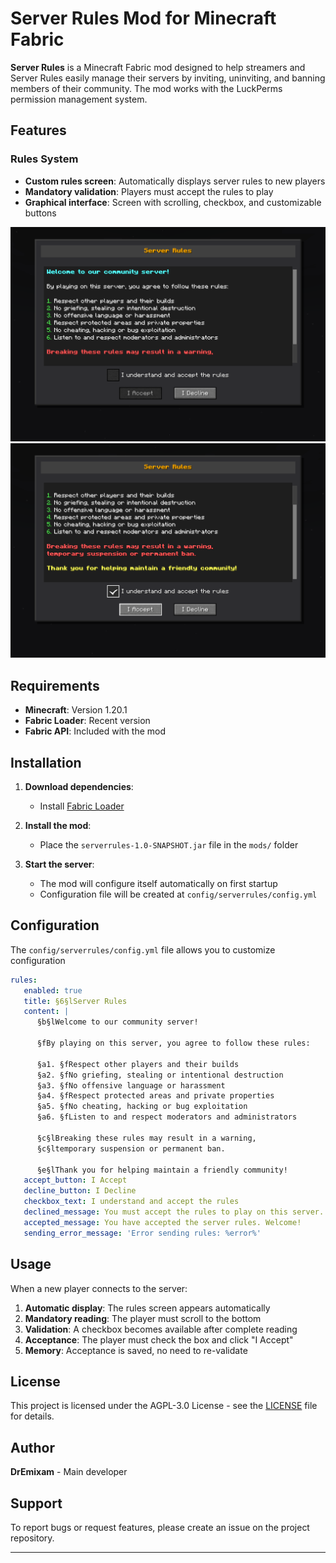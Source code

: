 # Server Rules Mod for Minecraft Fabric

**Server Rules** is a Minecraft Fabric mod designed to help streamers and Server Rules easily manage their servers by inviting, uninviting, and banning members of their community. The mod works with the LuckPerms permission management system.

## Features

### Rules System
- **Custom rules screen**: Automatically displays server rules to new players
- **Mandatory validation**: Players must accept the rules to play
- **Graphical interface**: Screen with scrolling, checkbox, and customizable buttons

![Screenshot of the rules screen](./docs/images/rules1.png)
![Another screenshot showing the rules screen](./docs/images/rules2.png)

## Requirements

- **Minecraft**: Version 1.20.1
- **Fabric Loader**: Recent version
- **Fabric API**: Included with the mod

## Installation

1. **Download dependencies**:
   - Install [Fabric Loader](https://fabricmc.net/)

2. **Install the mod**:
   - Place the `serverrules-1.0-SNAPSHOT.jar` file in the `mods/` folder

3. **Start the server**:
   - The mod will configure itself automatically on first startup
   - Configuration file will be created at `config/serverrules/config.yml`

## Configuration

The `config/serverrules/config.yml` file allows you to customize configuration

```yaml
rules:
   enabled: true
   title: §6§lServer Rules
   content: |
      §b§lWelcome to our community server!

      §fBy playing on this server, you agree to follow these rules:

      §a1. §fRespect other players and their builds
      §a2. §fNo griefing, stealing or intentional destruction
      §a3. §fNo offensive language or harassment
      §a4. §fRespect protected areas and private properties
      §a5. §fNo cheating, hacking or bug exploitation
      §a6. §fListen to and respect moderators and administrators

      §c§lBreaking these rules may result in a warning,
      §c§ltemporary suspension or permanent ban.

      §e§lThank you for helping maintain a friendly community!
   accept_button: I Accept
   decline_button: I Decline
   checkbox_text: I understand and accept the rules
   declined_message: You must accept the rules to play on this server.
   accepted_message: You have accepted the server rules. Welcome!
   sending_error_message: 'Error sending rules: %error%'

```

## Usage

When a new player connects to the server:

1. **Automatic display**: The rules screen appears automatically
2. **Mandatory reading**: The player must scroll to the bottom
3. **Validation**: A checkbox becomes available after complete reading
4. **Acceptance**: The player must check the box and click "I Accept"
5. **Memory**: Acceptance is saved, no need to re-validate

## License

This project is licensed under the AGPL-3.0 License - see the [LICENSE](LICENSE.txt) file for details.

## Author

**DrEmixam** - Main developer

## Support

To report bugs or request features, please create an issue on the project repository.

---

